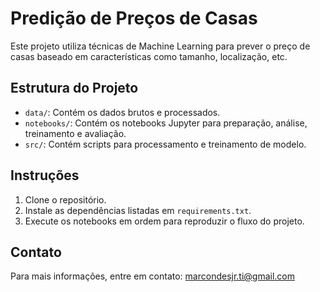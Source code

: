 # Predição de Preços de Casas

Este projeto utiliza técnicas de Machine Learning para prever o preço de casas baseado em características como tamanho, localização, etc.

## Estrutura do Projeto

- `data/`: Contém os dados brutos e processados.
- `notebooks/`: Contém os notebooks Jupyter para preparação, análise, treinamento e avaliação.
- `src/`: Contém scripts para processamento e treinamento de modelo.

## Instruções

1. Clone o repositório.
2. Instale as dependências listadas em `requirements.txt`.
3. Execute os notebooks em ordem para reproduzir o fluxo do projeto.

## Contato

Para mais informações, entre em contato: marcondesjr.ti@gmail.com

